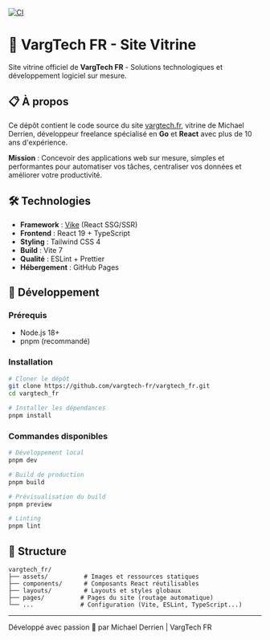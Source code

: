 [![CI](https://github.com/vargtech-fr/vargtech_fr/actions/workflows/ci.yml/badge.svg)](https://github.com/vargtech-fr/vargtech_fr/actions/workflows/ci.yml)

# 🐺 VargTech FR - Site Vitrine

Site vitrine officiel de **VargTech FR** - Solutions technologiques et développement logiciel sur mesure.

## 📋 À propos

Ce dépôt contient le code source du site [vargtech.fr](https://vargtech.fr), vitrine de Michael Derrien, développeur freelance spécialisé en **Go** et **React** avec plus de 10 ans d'expérience.

**Mission** : Concevoir des applications web sur mesure, simples et performantes pour automatiser vos tâches, centraliser vos données et améliorer votre productivité.

## 🛠️ Technologies

- **Framework** : [Vike](https://vike.dev/) (React SSG/SSR)
- **Frontend** : React 19 + TypeScript
- **Styling** : Tailwind CSS 4
- **Build** : Vite 7
- **Qualité** : ESLint + Prettier
- **Hébergement** : GitHub Pages

## 🚀 Développement

### Prérequis

- Node.js 18+
- pnpm (recommandé)

### Installation

```bash
# Cloner le dépôt
git clone https://github.com/vargtech-fr/vargtech_fr.git
cd vargtech_fr

# Installer les dépendances
pnpm install
```

### Commandes disponibles

```bash
# Développement local
pnpm dev

# Build de production
pnpm build

# Prévisualisation du build
pnpm preview

# Linting
pnpm lint
```

## 📁 Structure

```
vargtech_fr/
├── assets/          # Images et ressources statiques
├── components/      # Composants React réutilisables
├── layouts/         # Layouts et styles globaux
├── pages/          # Pages du site (routage automatique)
└── ...             # Configuration (Vite, ESLint, TypeScript...)
```

---

Développé avec passion 🐺 par Michael Derrien | VargTech FR
